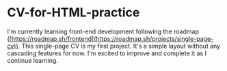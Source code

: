 # CV-for-HTML-practice
I'm currently learning front-end development following the roadmap ([https://roadmap.sh/frontend](https://roadmap.sh/projects/single-page-cv)). This single-page CV is my first project. It's a simple layout without any cascading features for now. I'm excited to improve and complete it as I continue learning.
